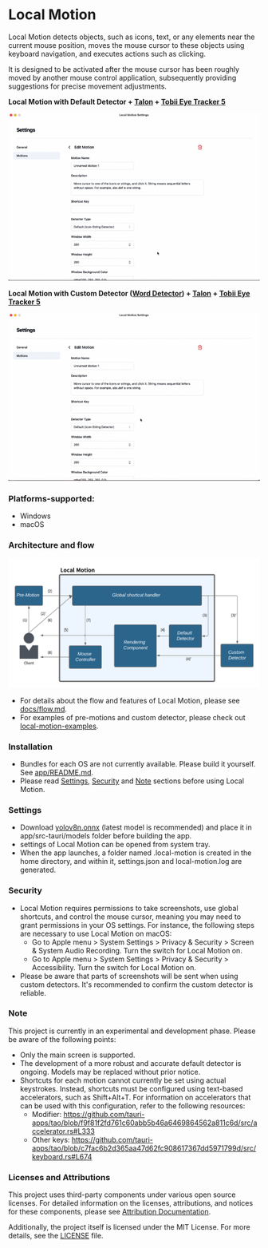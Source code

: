 # Local Motion

Local Motion detects objects, such as icons, text, or any elements near the current mouse position, moves the mouse cursor to these objects using keyboard navigation, and executes actions such as clicking.

It is designed to be activated after the mouse cursor has been roughly moved by another mouse control application, subsequently providing suggestions for precise movement adjustments.

**Local Motion with Default Detector + [Talon](https://talonvoice.com/) + [Tobii Eye Tracker 5](https://gaming.tobii.com/product/eye-tracker-5/)**

![default-detector-demo](assets/default-detector-demo.gif)

**Local Motion with Custom Detector ([Word Detector](https://github.com/oyam/local-motion-examples/tree/main/custom-detectors/word-detector/python)) + [Talon](https://talonvoice.com/) + [Tobii Eye Tracker 5](https://gaming.tobii.com/product/eye-tracker-5/)**

![custom-word-detector-demo](assets/custom-word-detector-demo.gif)

### Platforms-supported:

- Windows
- macOS

### Architecture and flow
![Architecture](assets/architecture.png)
- For details about the flow and features of Local Motion, please see [docs/flow.md](docs/flow.md).
- For examples of pre-motions and custom detector, please check out [local-motion-examples](https://github.com/oyam/local-motion-examples).

### Installation
- Bundles for each OS are not currently available. Please build it yourself. See [app/README.md](app/README.md).
- Please read [Settings](#settings), [Security](#security) and [Note](#note) sections before using Local Motion.

### Settings
- Download [yolov8n.onnx](https://drive.google.com/drive/folders/1o5UHZue8TT5CCApTfM1TF0s9-b-Vsnx4?usp=drive_link) (latest model is recommended) and place it in app/src-tauri/models folder before building the app.
- settings of Local Motion can be opened from system tray.
- When the app launches, a folder named .local-motion is created in the home directory, and within it, settings.json and local-motion.log are generated.

### Security
- Local Motion requires permissions to take screenshots, use global shortcuts, and control the mouse cursor, meaning you may need to grant permissions in your OS settings. For instance, the following steps are necessary to use Local Motion on macOS:
    - Go to Apple menu > System Settings > Privacy & Security > Screen & System Audio Recording. Turn the switch for Local Motion on.
    - Go to Apple menu > System Settings > Privacy & Security > Accessibility. Turn the switch for Local Motion on.
- Please be aware that parts of screenshots will be sent when using custom detectors. It's recommended to confirm the custom detector is reliable.

### Note
This project is currently in an experimental and development phase. Please be aware of the following points:
- Only the main screen is supported.
- The development of a more robust and accurate default detector is ongoing. Models may be replaced without prior notice.
- Shortcuts for each motion cannot currently be set using actual keystrokes. Instead, shortcuts must be configured using text-based accelerators, such as Shift+Alt+T. For information on accelerators that can be used with this configuration, refer to the following resources:
    - Modifier: https://github.com/tauri-apps/tao/blob/f9f81f2fd761c60abb5b46a6469864562a811c6d/src/accelerator.rs#L333
    - Other keys: https://github.com/tauri-apps/tao/blob/c7fac6b2d365aa47d62fc908617367dd5971799d/src/keyboard.rs#L674


### Licenses and Attributions

This project uses third-party components under various open source licenses. For detailed information on the licenses, attributions, and notices for these components, please see [Attribution Documentation](./docs/ATTRIBUTION.md).

Additionally, the project itself is licensed under the MIT License. For more details, see the [LICENSE](./LICENSE) file.
